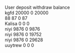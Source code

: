 User	deposit	withdraw	balance			
kgfd	20000	0	20000			
88	87	0	87			
Kalisa	0	0	0			
niyi	9876	0	9876			
niyi	9876	0	19752			
niyi	9876	0	29628			
uuytrew	0	0	0			
